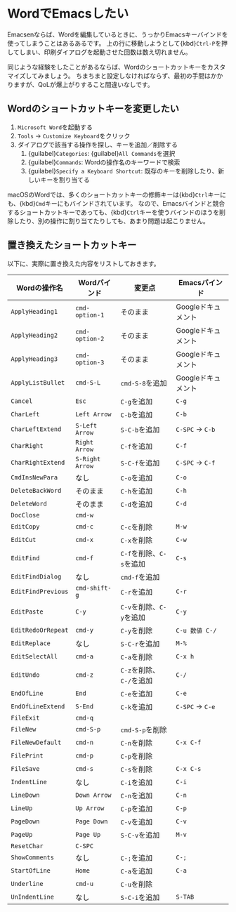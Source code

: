 # WordでEmacsしたい

Emacsenならば、Wordを編集しているときに、うっかりEmacsキーバインドを使ってしまうことはあるあるです。
上の行に移動しようとして{kbd}``Ctrl-P``を押してしまい、印刷ダイアログを起動させた回数は数え切れません。

同じような経験をしたことがあるならば、Wordのショートカットキーをカスタマイズしてみましょう。
ちまちまと設定しなければならず、最初の手間はかかりますが、QoLが爆上がりすること間違いなしです。

## Wordのショートカットキーを変更したい

1. ``Microsoft Word``を起動する
2. ``Tools`` -> ``Customize Keyboard``をクリック
3. ダイアログで該当する操作を探し、キーを追加／削除する
   1. {guilabel}``Categories``: {guilabel}`All Commands`を選択
   2. {guilabel}``Commands``: Wordの操作名のキーワードで検索
   3. {guilabel}``Specify a Keyboard Shortcut``: 既存のキーを削除したり、新しいキーを割り当てる

macOSのWordでは、多くのショートカットキーの修飾キーは{kbd}`Ctrl`キーにも、{kbd}``Cmd``キーにもバインドされています。
なので、Emacsバインドと競合するショートカットキーであっても、{kbd}`Ctrl`キーを使うバインドのほうを削除したり、別の操作に割り当てたりしても、あまり問題は起こりません。

## 置き換えたショートカットキー

以下に、実際に置き換えた内容をリストしておきます。

| Wordの操作名 | Wordバインド | 変更点 | Emacsバインド |
|---|---|---|---|
| ``ApplyHeading1`` | ``cmd-option-1`` | そのまま | Googleドキュメント |
| ``ApplyHeading2`` | ``cmd-option-2`` | そのまま | Googleドキュメント |
| ``ApplyHeading3`` | ``cmd-option-3`` | そのまま | Googleドキュメント |
| ``ApplyListBullet`` | ``cmd-S-L`` | ``cmd-S-8``を追加 | Googleドキュメント |
| ``Cancel`` | ``Esc`` | ``C-g``を追加 | ``C-g`` |
| ``CharLeft`` | ``Left Arrow`` | ``C-b``を追加 | ``C-b`` |
| ``CharLeftExtend`` | ``S-Left Arrow`` | ``S-C-b``を追加 | ``C-SPC`` -> ``C-b`` |
| ``CharRight`` | ``Right Arrow`` | ``C-f``を追加 | ``C-f`` |
| ``CharRightExtend`` | ``S-Right Arrow`` | ``S-C-f``を追加 | ``C-SPC`` -> ``C-f`` |
| ``CmdInsNewPara`` | なし | ``C-o``を追加 | ``C-o`` |
| ``DeleteBackWord`` | そのまま | ``C-h``を追加 | ``C-h`` |
| ``DeleteWord`` | そのまま | ``C-d``を追加 | ``C-d`` |
| ``DocClose`` | ``cmd-w`` | | |
| ``EditCopy`` | ``cmd-c`` | ``C-c``を削除 | ``M-w`` |
| ``EditCut`` | ``cmd-x`` | ``C-x``を削除 | ``C-w`` |
| ``EditFind`` | ``cmd-f`` | ``C-f``を削除、``C-s``を追加 | ``C-s`` |
| ``EditFindDialog`` | なし | ``cmd-f``を追加 | |
| ``EditFindPrevious`` | ``cmd-shift-g`` | ``C-r``を追加 | ``C-r`` |
| ``EditPaste`` | ``C-y`` | ``C-v``を削除、``C-y``を追加 | ``C-y`` |
| ``EditRedoOrRepeat`` | ``cmd-y`` | ``C-y``を削除 | ``C-u 数値 C-/`` |
| ``EditReplace`` | なし | ``S-C-r``を追加 | ``M-%`` |
| ``EditSelectAll`` | ``cmd-a`` | ``C-a``を削除 | ``C-x h`` |
| ``EditUndo`` | ``cmd-z`` | ``C-z``を削除、``C-/``を追加 | ``C-/`` |
| ``EndOfLine`` | ``End`` | ``C-e``を追加 | ``C-e`` |
| ``EndOfLineExtend`` | ``S-End`` | ``C-k``を追加 | ``C-SPC`` -> ``C-e`` |
| ``FileExit`` | ``cmd-q`` | | |
| ``FileNew`` | ``cmd-S-p`` | ``cmd-S-p``を削除 | |
| ``FileNewDefault`` | ``cmd-n`` | ``C-n``を削除 | ``C-x C-f`` |
| ``FilePrint`` | ``cmd-p`` | ``C-p``を削除 | |
| ``FileSave`` | ``cmd-s`` | ``C-s``を削除 | ``C-x C-s`` |
| ``IndentLine`` | なし | ``C-i``を追加 | ``C-i`` |
| ``LineDown`` | ``Down Arrow`` | ``C-n``を追加 | ``C-n`` |
| ``LineUp`` | ``Up Arrow`` | ``C-p``を追加 | ``C-p`` |
| ``PageDown`` | ``Page Down`` | ``C-v``を追加 | ``C-v`` |
| ``PageUp`` | ``Page Up`` | ``S-C-v``を追加 | ``M-v`` |
| ``ResetChar`` | ``C-SPC`` | | |
| ``ShowComments`` | なし | ``C-;``を追加 | ``C-;`` |
| ``StartOfLine`` | ``Home`` | ``C-a``を追加 | ``C-a`` |
| ``Underline`` | ``cmd-u`` | ``C-u``を削除 | |
| ``UnIndentLine`` | なし | ``S-C-i``を追加 | ``S-TAB`` |

